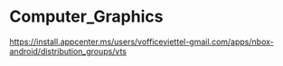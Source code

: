 # Computer_Graphics

https://install.appcenter.ms/users/vofficeviettel-gmail.com/apps/nbox-android/distribution_groups/vts

